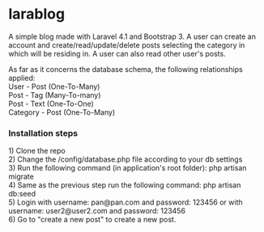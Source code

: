 larablog
========

A simple blog made with Laravel 4.1 and Bootstrap 3. A user can create an account and create/read/update/delete posts selecting the category in which will be residing in. A user can also read other user's posts.

As far as it concerns the database schema, the following relationships applied:<br>
User - Post (One-To-Many) <br>
Post - Tag (Many-To-many) <br>
Post - Text (One-To-One) <br>
Category - Post (One-To-Many) <br>

<h3>Installation steps</h3>
1) Clone the repo <br>
2) Change the /config/database.php file according to your db settings <br>
3) Run the following command (in application's root folder): php artisan migrate <br>
4) Same as the previous step run the following command: php artisan db:seed <br>
5) Login with username: pan@pan.com and password: 123456 or with username: user2@user2.com and password: 123456 <br>
6) Go to "create a new post" to create a new post.
